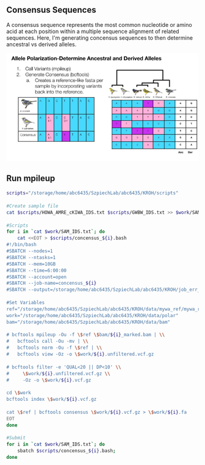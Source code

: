 ## Consensus Sequences
A consensus sequence represents the most common nucleotide or amino acid at each position within a multiple sequence alignment of related sequences. Here, I'm generating concensus sequences to then determine ancestral vs derived alleles.

![alt text](../../diagrams/polarization.jpg)

## Run mpileup
```bash
scripts="/storage/home/abc6435/SzpiechLab/abc6435/KROH/scripts"

#Create sample file
cat $scripts/HOWA_AMRE_cKIWA_IDS.txt $scripts/GWBW_IDS.txt >> $work/SAM_IDS.txt

#Scripts
for i in `cat $work/SAM_IDS.txt`; do
    cat <<EOT > $scripts/concensus_${i}.bash
#!/bin/bash
#SBATCH --nodes=1
#SBATCH --ntasks=1
#SBATCH --mem=10GB
#SBATCH --time=6:00:00
#SBATCH --account=open
#SBATCH --job-name=concensus_${i}
#SBATCH --output=/storage/home/abc6435/SzpiechLab/abc6435/KROH/job_err_output/%x.%j.log

#Set Variables
ref="/storage/home/abc6435/SzpiechLab/abc6435/KROH/data/mywa_ref/mywa_reference/mywagenomev2.1.fa"
work="/storage/home/abc6435/SzpiechLab/abc6435/KROH/data/polar"
bam="/storage/home/abc6435/SzpiechLab/abc6435/KROH/data/bam"

# bcftools mpileup -Ou -f \$ref \$bam/${i}_marked.bam | \\
#   bcftools call -Ou -mv | \\
#   bcftools norm -Ou -f \$ref | \\
#   bcftools view -Oz -o \$work/${i}.unfiltered.vcf.gz

# bcftools filter -e 'QUAL<20 || DP<10' \\
#     \$work/${i}.unfiltered.vcf.gz \\
#     -Oz -o \$work/${i}.vcf.gz

cd \$work
bcftools index \$work/${i}.vcf.gz

cat \$ref | bcftools consensus \$work/${i}.vcf.gz > \$work/${i}.fa
EOT
done

#Submit
for i in `cat $work/SAM_IDS.txt`; do
    sbatch $scripts/concensus_${i}.bash;
done
